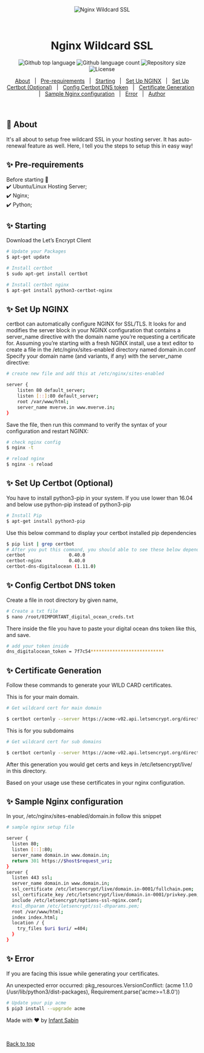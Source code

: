 <div align="center" id="top">
  <img src="https://www.nginx.com/wp-content/uploads/2018/08/NGINX-logo-rgb-large.png" alt="Nginx Wildcard SSL" />

  &#xa0;

  <!-- <a href="https://yashodadevelopment.netlify.app">Demo</a> -->
</div>

<h1 align="center">Nginx Wildcard SSL</h1>

<p align="center">
  <img alt="Github top language" src="https://img.shields.io/github/languages/top/infantsabin/nginx-wildcard?color=56BEB8">

  <img alt="Github language count" src="https://img.shields.io/github/languages/count/infantsabin/nginx-wildcard?color=56BEB8">

  <img alt="Repository size" src="https://img.shields.io/github/repo-size/infantsabin/nginx-wildcard?color=56BEB8">

  <img alt="License" src="https://img.shields.io/github/license/infantsabin/nginx-wildcard?color=56BEB8">

  <!-- <img alt="Github issues" src="https://img.shields.io/github/issues/{{YOUR_GITHUB_USERNAME}}/nginx-wildcard?color=56BEB8" /> -->

  <!-- <img alt="Github forks" src="https://img.shields.io/github/forks/{{YOUR_GITHUB_USERNAME}}/nginx-wildcard?color=56BEB8" /> -->

  <!-- <img alt="Github stars" src="https://img.shields.io/github/stars/{{YOUR_GITHUB_USERNAME}}/nginx-wildcard?color=56BEB8" /> -->
</p>

<!-- Status -->

<!-- <h4 align="center">
	🚧  Nginx Wildcart SSL 🚀 Under construction...  🚧
</h4>

<hr> -->

<p align="center">
  <a href="#dart-about">About</a> &#xa0; | &#xa0;
  <a href="#sparkles-pre-requirements">Pre-requirements</a> &#xa0; | &#xa0;
  <a href="#sparkles-starting">Starting</a> &#xa0; | &#xa0;
  <a href="#sparkles-set-up-nginx">Set Up NGINX</a> &#xa0; | &#xa0;
  <a href="#sparkles-set-up-certbot-(optional)">Set Up Certbot (Optional)</a> &#xa0; | &#xa0;
  <a href="#sparkles-config-certbot-dns-token">Config Certbot DNS token</a> &#xa0; | &#xa0;
  <a href="#sparkles-certificate-generation">Certificate Generation</a> &#xa0; | &#xa0;
  <a href="#sparkles-sample-nginx-configuration">Sample Nginx configuration</a> &#xa0; | &#xa0;
  <a href="#sparkles-error">Error</a> &#xa0; | &#xa0;
  <a href="https://github.com/infantsabin" target="_blank">Author</a>
</p>

<br>

## :dart: About ##

It's all about to setup free wildcard SSL in your hosting server. It has auto-renewal feature as well. Here, I tell you the steps to setup this in easy way!

## :sparkles: Pre-requirements ##
Before starting :checkered_flag: \
:heavy_check_mark: Ubuntu/Linux Hosting Server;\
:heavy_check_mark: Nginx;\
:heavy_check_mark: Python;

## :sparkles: Starting ##

Download the Let’s Encrypt Client

```bash
# Update your Packages
$ apt-get update

# Install certbot
$ sudo apt-get install certbot

# Install certbot nginx
$ apt-get install python3-certbot-nginx
```

## :sparkles: Set Up NGINX ##

certbot can automatically configure NGINX for SSL/TLS. It looks for and modifies the server block in your NGINX configuration that contains a server_name directive with the domain name you’re requesting a certificate for.
Assuming you’re starting with a fresh NGINX install, use a text editor to create a file in the /etc/nginx/sites-enabled directory named domain.in.conf
Specify your domain name (and variants, if any) with the server_name directive:

```bash
# create new file and add this at /etc/nginx/sites-enabled

server {
    listen 80 default_server;
    listen [::]:80 default_server;
    root /var/www/html;
    server_name mverve.in www.mverve.in;
}
```

Save the file, then run this command to verify the syntax of your configuration and restart NGINX:

```bash
# check nginx config
$ nginx -t

# reload nginx
$ nginx -s reload
```

## :sparkles: Set Up Certbot (Optional) ##

You have to install python3-pip in your system. If you use lower than 16.04 and below use python-pip	 instead of python3-pip

```bash
# Install Pip
$ apt-get install python3-pip

```

Use this below command to display your certbot installed pip dependencies

```bash
$ pip list | grep certbot
# After you put this command, you should able to see these below dependencies
certbot                0.40.0
certbot-nginx          0.40.0
certbot-dns-digitalocean (1.11.0)
```

## :sparkles: Config Certbot DNS token ##

Create a file in root directory by given name,

```bash
# Create a txt file
$ nano /root/0IMPORTANT_digital_ocean_creds.txt

```

There inside the file you have to paste your digital ocean dns token like this, and save.


```bash
# add your token inside
dns_digitalocean_token = 7f7c54***************************
```

## :sparkles: Certificate Generation ##

Follow these commands to generate your WILD CARD certificates.

This is for your main domain.

```bash
# Get wildcard cert for main domain

$ certbot certonly --server https://acme-v02.api.letsencrypt.org/directory --dns-digitalocean --dns-digitalocean-credentials /root/0IMPORTANT_digital_ocean_creds.txt --dns-digitalocean-propagation-seconds 60 -d \domain.in

```

This is for you subdomains

```bash
# Get wildcard cert for sub domains

$ certbot certonly --server https://acme-v02.api.letsencrypt.org/directory --dns-digitalocean --dns-digitalocean-credentials /root/0IMPORTANT_digital_ocean_creds.txt --dns-digitalocean-propagation-seconds 60 -d \*.domain.in

```

After this generation you would get certs and keys in /etc/letsencrypt/live/  in this directory.

Based on your usage use these certificates in your nginx configuration.

## :sparkles: Sample Nginx configuration ##

In your,  /etc/nginx/sites-enabled/domain.in  follow this snippet

```bash
# sample nginx setup file

server {
  listen 80;
  listen [::]:80;
  server_name domain.in www.domain.in;
  return 301 https://$host$request_uri;
}
server {
  listen 443 ssl;
  server_name domain.in www.domain.in;
  ssl_certificate /etc/letsencrypt/live/domain.in-0001/fullchain.pem;
  ssl_certificate_key /etc/letsencrypt/live/domain.in-0001/privkey.pem;
  include /etc/letsencrypt/options-ssl-nginx.conf;
  #ssl_dhparam /etc/letsencrypt/ssl-dhparams.pem;
  root /var/www/html;
  index index.html;
  location / {
    try_files $uri $uri/ =404;
  }
}

```

## :sparkles: Error ##

If you are facing this issue while generating your certificates.

An unexpected error occurred:
pkg_resources.VersionConflict: (acme 1.1.0 (/usr/lib/python3/dist-packages), Requirement.parse('acme>=1.8.0'))

```bash
# Update your pip acme
$ pip3 install --upgrade acme

```

Made with :heart: by <a href="https://github.com/infantsabin" target="_blank">Infant Sabin</a>

&#xa0;

<a href="#top">Back to top</a>
